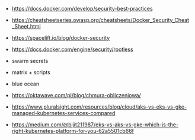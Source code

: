 - https://docs.docker.com/develop/security-best-practices
- https://cheatsheetseries.owasp.org/cheatsheets/Docker_Security_Cheat_Sheet.html
- https://spacelift.io/blog/docker-security
- https://docs.docker.com/engine/security/rootless
- swarm secrets

- matrix + scripts
- blue ocean

- https://oktawave.com/pl/blog/chmura-obliczeniowa/
- https://www.pluralsight.com/resources/blog/cloud/aks-vs-eks-vs-gke-managed-kubernetes-services-compared
- https://medium.com/@bijit211987/eks-vs-aks-vs-gke-which-is-the-right-kubernetes-platform-for-you-62a5501cb66f
